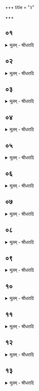 +++
title = "२"

+++


## ०१
<details><summary>मूलम् - श्रीधरादि</summary>

त᳘दाहुः॥  
किं छ᳘न्दः का᳘ देव᳘ता ऽग्नेः शि᳘र ऽइ᳘ति गायत्री छ᳘न्दो ऽग्नि᳘र्देव᳘ता शि᳘रः॥
</details>

## ०२
<details><summary>मूलम् - श्रीधरादि</summary>

किं छ᳘न्दः॥  
का᳘ देव᳘ता ग्रीवा ऽइ᳘त्युष्णिक्छ᳘न्दः सविता᳘ देव᳘ता ग्रीवाः[[!!]]॥
</details>

## ०३
<details><summary>मूलम् - श्रीधरादि</summary>

किं छ᳘न्दः॥  
का᳘ देवता᳘ ऽनूकमि᳘ति बृहती छ᳘न्दो बृ᳘हस्प᳘तिर्देवता᳘ ऽनूकम्॥
</details>

## ०४
<details><summary>मूलम् - श्रीधरादि</summary>

(ङ्किं) किं छ᳘न्दः॥  
का᳘ देव᳘ता पक्षावि᳘ति बृहद्रथन्तरे च्छ᳘न्दो द्या᳘वापृथिवी᳘ देव᳘ते पक्षौ[[!!]]॥
</details>

## ०५
<details><summary>मूलम् - श्रीधरादि</summary>

किं छ᳘न्दः॥  
का᳘ देव᳘ता म᳘ध्यमि᳘ति त्रिष्टुप्छ᳘न्द ऽइ᳘न्द्रो देव᳘ता म᳘ध्यम्॥
</details>

## ०६
<details><summary>मूलम् - श्रीधरादि</summary>

(ङ्किं) किं छ᳘न्दः॥  
का᳘ देव᳘ता श्रो᳘णी ऽइ᳘ति ज᳘गती छ᳘न्द ऽआदित्यो᳘ देव᳘ता श्रो᳘णी॥
</details>

## ०७
<details><summary>मूलम् - श्रीधरादि</summary>

किं छ᳘न्दः॥  
का᳘ देव᳘ता य᳘स्मादिदं᳘ प्राणाद्रे᳘तः सिच्य᳘त ऽइत्य᳘तिच्छ᳘न्दाश्छ᳘न्दः प्रजा᳘पतिर्देव᳘ता॥
</details>

## ०८
<details><summary>मूलम् - श्रीधरादि</summary>

किं छ᳘न्दः॥  
का᳘ देव᳘ता᳘ यो ऽयम᳘वाङ्प्राण ऽइ᳘ति यज्ञायज्ञि᳘यं छ᳘न्दो व्वैश्वानरो᳘ देव᳘ता॥
</details>

## ०९
<details><summary>मूलम् - श्रीधरादि</summary>

किं छ᳘न्दः॥  
का᳘ देव᳘तोरू ऽइ᳘त्यनुष्टुप्छ᳘न्दो व्वि᳘श्वे देवा᳘ देव᳘तोरू[[!!]]॥
</details>

## १०
<details><summary>मूलम् - श्रीधरादि</summary>

किं छ᳘न्दः॥  
का᳘ देव᳘ता ऽष्ठीव᳘न्तावि᳘ति पङ्क्तिश्छ᳘न्दो मरु᳘तो देव᳘ता ऽष्ठीव᳘न्तौ॥
</details>

## ११
<details><summary>मूलम् - श्रीधरादि</summary>

किं छ᳘न्दः॥  
का᳘ देव᳘ता प्रतिष्ठे ऽइ᳘ति द्वि᳘पदा च्छ᳘न्दो व्वि᳘ष्णुर्देव᳘ता प्रतिष्ठे᳘॥
</details>

## १२
<details><summary>मूलम् - श्रीधरादि</summary>

किं छ᳘न्दः॥  
का᳘ देव᳘ता प्राणा ऽइ᳘ति व्वि᳘च्छन्दाश्छ᳘न्दो व्वायु᳘र्देव᳘ता प्राणाः[[!!]]॥
</details>

## १३
<details><summary>मूलम् - श्रीधरादि</summary>

किं छ᳘न्दः॥  
का᳘ देव᳘तोनातिरिक्तानी᳘ति᳘ न्यूनाक्षरा च्छ᳘न्द ऽआ᳘पो देव᳘तोनातिरिक्ता᳘नि᳘ सै᳘षा ऽऽत्मवि᳘द्यै᳘वैतन्म᳘यो है᳘वैता᳘ देव᳘ता ऽएत᳘मात्मा᳘नमभिस᳘म्भवति न हा᳘त्रान्या᳘ लोक्य᳘ताया ऽआशी᳘रस्ति॥
</details>